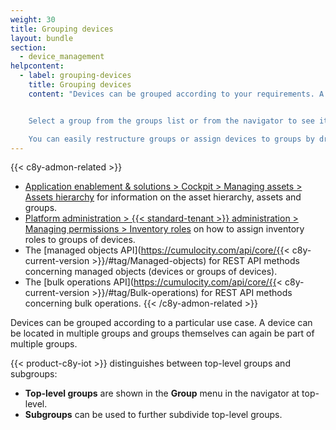 ```yaml
---
weight: 30
title: Grouping devices
layout: bundle
section:
  - device_management
helpcontent:
  - label: grouping-devices
    title: Grouping devices
    content: "Devices can be grouped according to your requirements. A device can be located in multiple groups and groups themselves can again be part of multiple groups.


    Select a group from the groups list or from the navigator to see its details. To add a group, click **Add group** at the top right.

    You can easily restructure groups or assign devices to groups by dragging and dropping groups or devices in the navigator."
---
```


{{< c8y-admon-related >}}
* [Application enablement & solutions > Cockpit > Managing assets > Assets hierarchy](/cockpit/managing-assets/#asset-hierarchy) for information on the asset hierarchy, assets and groups.
* [Platform administration > {{< standard-tenant >}} administration > Managing permissions > Inventory roles](/standard-tenant/managing-permissions/#inventory-roles) on how to assign inventory roles to groups of devices.
* The [managed objects API](https://cumulocity.com/api/core/{{< c8y-current-version >}}/#tag/Managed-objects) for REST API methods concerning managed objects (devices or groups of devices).
* The [bulk operations API](https://cumulocity.com/api/core/{{< c8y-current-version >}}/#tag/Bulk-operations) for REST API methods concerning bulk operations.
{{< /c8y-admon-related >}}

Devices can be grouped according to a particular use case. A device can be located in multiple groups and groups themselves can again be part of multiple groups.

{{< product-c8y-iot >}} distinguishes between top-level groups and subgroups:

* **Top-level groups** are shown in the **Group** menu in the navigator at top-level.
* **Subgroups** can be used to further subdivide top-level groups.
